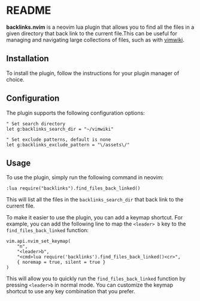 # README
 
**backlinks.nvim** is a neovim lua plugin that allows you to find all the files in
a given directory that back link to the current file.This can be useful for
managing and navigating large collections of files, such as with [vimwiki](https://github.com/vimwiki/vimwiki).

## Installation

To install the plugin, follow the instructions for your plugin manager of
choice.

## Configuration

The plugin supports the following configuration options:

```vim 
" Set search directory 
let g:backlinks_search_dir = "~/vimwiki"

" Set exclude patterns, default is none
let g:backlinks_exclude_pattern = "\/assets\/"
```

## Usage

To use the plugin, simply run the following command in neovim:

```
:lua require("backlinks").find_files_back_linked()
```

This will list all the files in the `backlinks_search_dir` that back link to
the current file.

To make it easier to use the plugin, you can add a keymap shortcut. For example,
you can add the following line to map the `<leader> b` key to the
`find_files_back_linked` function:

```
vim.api.nvim_set_keymap(
	"n",
	"<leader>b",
	"<cmd>lua require('backlinks').find_files_back_linked()<cr>",
	{ noremap = true, silent = true }
)
```

This will allow you to quickly run the `find_files_back_linked` function by
pressing `<leader>b` in normal mode. You can customize the keymap shortcut to use
any key combination that you prefer.
